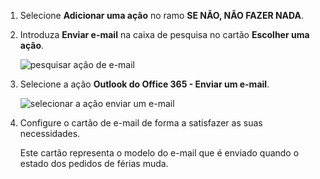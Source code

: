 1. Selecione **Adicionar uma ação** no ramo **SE NÃO, NÃO FAZER NADA**.
2. Introduza **Enviar e-mail** na caixa de pesquisa no cartão **Escolher uma ação**.
   
    ![pesquisar ação de e-mail](media/modern-approvals/search-send-email-no.png)
3. Selecione a ação **Outlook do Office 365 - Enviar um e-mail**.
   
    ![selecionar a ação enviar um e-mail](media/modern-approvals/select-send-email-no.png)
4. Configure o cartão de e-mail de forma a satisfazer as suas necessidades.
   
     Este cartão representa o modelo do e-mail que é enviado quando o estado dos pedidos de férias muda.


